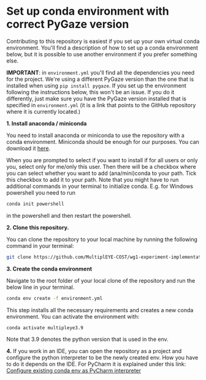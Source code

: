 # Set up conda environment with correct PyGaze version

Contributing to this repository is easiest if you set up your own virtual conda environment. You'll find a description of how to set up a conda environment below,
but it is possible to use another environment if you prefer something else. 

**IMPORTANT**: in `environment.yml` you'll find all the dependencies you need for the project.
We're using a different PyGaze version than the one that is installed when using `pip install pygaze`. If you set up the
environment following the instructions below, this won't be an issue. If you do it differently, just make sure you have the PyGaze
version installed that is specified in `environment.yml` (it is a link that points to the GitHub 
repository where it is currently located.)

**1. Install anaconda / miniconda**
   
   You need to install anaconda or miniconda to use the repository with a conda 
   environment. Miniconda should be enough for our purposes.
   You can download it [here](https://docs.conda.io/en/latest/miniconda.html). 
   
   When you are prompted to select if you want to install if for all users or only you, select only for me/only this user. 
   Then there will be a checkbox where you can select whether you want to add (ana/mini)conda to your path. Tick this checkbox to add it to your path.
   Note that you might have to run additional commands in your terminal to initialize conda. E.g. for Windows powershell
   you need to run 
   ```bash 
   conda init powershell
   ``` 
   in the powershell and then restart the powershell.

   
**2. Clone this repository.**
   
   You can clone the repository to your local machine by running the following command in your terminal:
   ```bash 
   git clone https://github.com/MultiplEYE-COST/wg1-experiment-implementation.git
   ```

**3. Create the conda environment**
   
   Navigate to the root folder of your local clone of the repository and run the below line in your terminal.

   ```bash
   conda env create -f environment.yml
   ```

   This step installs all the necessary requirements and creates a new conda environment. You can activate the environment with:
   ```bash
   conda activate multipleye3.9
   ```
   
   Note that 3.9 denotes the python version that is used in the env.


**4.** If you work in an IDE, you can open the repository as a project and configure the python interpreter to be the newly
   created env. How you have to do it depends on the IDE. For PyCharm it is explained under this link: [Configure existing conda env as PyCharm interpreter](https://www.jetbrains.com/help/pycharm/conda-support-creating-conda-virtual-environment.html)
   
